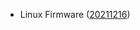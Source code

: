 - Linux Firmware ([20211216](https://git.kernel.org/pub/scm/linux/kernel/git/firmware/linux-firmware.git/tag/?h=20211216))
